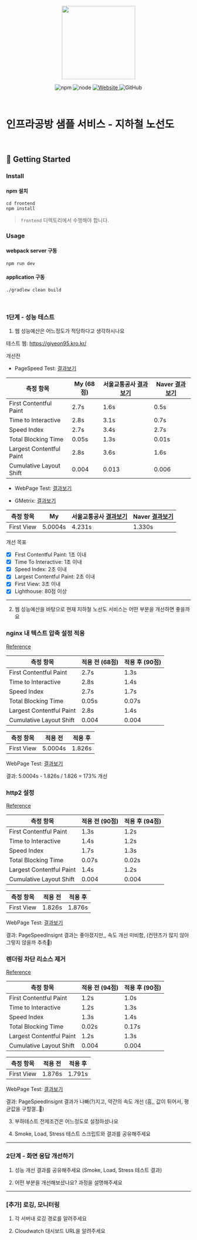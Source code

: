 <p align="center">
    <img width="200px;" src="https://raw.githubusercontent.com/woowacourse/atdd-subway-admin-frontend/master/images/main_logo.png"/>
</p>
<p align="center">
  <img alt="npm" src="https://img.shields.io/badge/npm-%3E%3D%205.5.0-blue">
  <img alt="node" src="https://img.shields.io/badge/node-%3E%3D%209.3.0-blue">
  <a href="https://edu.nextstep.camp/c/R89PYi5H" alt="nextstep atdd">
    <img alt="Website" src="https://img.shields.io/website?url=https%3A%2F%2Fedu.nextstep.camp%2Fc%2FR89PYi5H">
  </a>
  <img alt="GitHub" src="https://img.shields.io/github/license/next-step/atdd-subway-service">
</p>

<br>

# 인프라공방 샘플 서비스 - 지하철 노선도

<br>

## 🚀 Getting Started

### Install
#### npm 설치
```
cd frontend
npm install
```
> `frontend` 디렉토리에서 수행해야 합니다.

### Usage
#### webpack server 구동
```
npm run dev
```
#### application 구동
```
./gradlew clean build
```
<br>


### 1단계 - 성능 테스트
1. 웹 성능예산은 어느정도가 적당하다고 생각하시나요

테스트 웹: https://giyeon95.kro.kr/

개선전
 - PageSpeed Test: [결과보기](https://pagespeed.web.dev/report?url=https%3A%2F%2Fgiyeon95.kro.kr%2F)

| 측정 항목                    | My (68점) | 서울교통공사 [결과보기](https://pagespeed.web.dev/report?url=http%3A%2F%2Fwww.seoulmetro.co.kr%2Fkr%2FcyberStation.do) | Naver [결과보기](https://pagespeed.web.dev/report?url=https%3A%2F%2Fm.map.naver.com%2Fsubway%2FsubwayLine.naver%3Fregion%3D1000) |
|--------------------------|----------|--------------------------------------------------------------------------------------------------------------|------------------------------------------------------------------------------------------------------------------------------|
| First Contentful Paint   | 2.7s     | 1.6s                                                                                                         | 0.5s                                                                                                                         |
| Time to Interactive      | 2.8s     | 3.1s                                                                                                         | 0.7s                                                                                                                         |
| Speed Index              | 2.7s     | 3.4s                                                                                                         | 2.7s                                                                                                                         |
| Total Blocking Time      | 0.05s    | 1.3s                                                                                                         | 0.01s                                                                                                                        |
| Largest Contentful Paint | 2.8s     | 3.6s                                                                                                         | 1.6s                                                                                                                         |
| Cumulative Layout Shift  | 0.004    | 0.013                                                                                                        | 0.006                                                                                                                        |

- WebPage Test: [결과보기](https://www.webpagetest.org/result/220216_BiDcFR_CB2/)

- GMetrix: [결과보기](https://gtmetrix.com/reports/giyeon95.kro.kr/BW6cuoYc/)

| 측정 항목      | My      | 서울교통공사 [결과보기](https://www.webpagetest.org/result/220216_BiDc19_CNQ/) | Naver [결과보기](https://www.webpagetest.org/result/220216_AiDc4A_EEE/) | 
|------------|---------|----------------------------------------------------------------------|---------------------------------------------------------------------|
| First View | 5.0004s | 4.231s                                                               | 1.330s                                                              |   

개선 목표
- [x] First Contentful Paint: 1초 이내
- [x] Time To Interactive: 1초 이내
- [x] Speed Index: 2초 이내
- [x] Largest Contentful Paint: 2초 이내
- [x] First View: 3초 이내
- [x] Lighthouse: 80점 이상

---


2. 웹 성능예산을 바탕으로 현재 지하철 노선도 서비스는 어떤 부분을 개선하면 좋을까요

### nginx 내 텍스트 압축 설정 적용
[Reference](https://chicpro.dev/nginx-gzip-압축-설정/)

| 측정 항목                    | 적용 전 (68점) | 적용 후 (90점) |
|--------------------------|------------|------------|
| First Contentful Paint   | 2.7s       | 1.3s       |
| Time to Interactive      | 2.8s       | 1.4s       |
| Speed Index              | 2.7s       | 1.7s       |
| Total Blocking Time      | 0.05s      | 0.07s      |
| Largest Contentful Paint | 2.8s       | 1.4s       |
| Cumulative Layout Shift  | 0.004      | 0.004      |

| 측정 항목      | 적용 전    | 적용 후   |
|------------|---------|--------|
| First View | 5.0004s | 1.826s |

WebPage Test: [결과보기](https://www.webpagetest.org/result/220217_BiDc28_J64/)

결과: 5.0004s - 1.826s / 1.826 = 173% 개선

### http2 설정
[Reference](https://ma.ttias.be/enable-http2-in-nginx/)

| 측정 항목                    | 적용 전 (90점) | 적용 후 (94점) |
|--------------------------|------------|------------|
| First Contentful Paint   | 1.3s       | 1.2s       |
| Time to Interactive      | 1.4s       | 1.2s       |
| Speed Index              | 1.7s       | 1.3s       |
| Total Blocking Time      | 0.07s      | 0.02s      |
| Largest Contentful Paint | 1.4s       | 1.2s       |
| Cumulative Layout Shift  | 0.004      | 0.004      |

| 측정 항목      | 적용 전   | 적용 후   |
|------------|--------|--------|
| First View | 1.826s | 1.876s |

WebPage Test: [결과보기](https://www.webpagetest.org/result/220217_BiDcFV_JCK/)

결과: PageSpeedInsignt 결과는 좋아졌지만,, 속도 개선 미비함, (컨텐츠가 많지 않아 그렇지 않을까 추측🤔)

### 렌더링 차단 리소스 제거
[Reference](https://developer.mozilla.org/en-US/docs/Web/HTML/Link_types/preload)

| 측정 항목                    | 적용 전 (94점) | 적용 후 (90점) |
|--------------------------|------------|------------|
| First Contentful Paint   | 1.2s       | 1.0s       |
| Time to Interactive      | 1.2s       | 1.3s       |
| Speed Index              | 1.3s       | 1.4s       |
| Total Blocking Time      | 0.02s      | 0.17s      |
| Largest Contentful Paint | 1.2s       | 1.3s       |
| Cumulative Layout Shift  | 0.004      | 0.004      |


| 측정 항목      | 적용 전   | 적용 후 |
|------------|--------|--|
| First View | 1.876s | 1.791s |

WebPage Test: [결과보기](https://www.webpagetest.org/result/220217_BiDc24_JNK/)

결과: PageSpeedInsignt 결과가 나빠(?)지고, 약간의 속도 개선 (흠,, 값이 튀어서, 평균값을 구할껄..🤔)



3. 부하테스트 전제조건은 어느정도로 설정하셨나요

4. Smoke, Load, Stress 테스트 스크립트와 결과를 공유해주세요

---

### 2단계 - 화면 응답 개선하기
1. 성능 개선 결과를 공유해주세요 (Smoke, Load, Stress 테스트 결과)

2. 어떤 부분을 개선해보셨나요? 과정을 설명해주세요

---

### [추가] 로깅, 모니터링
1. 각 서버내 로깅 경로를 알려주세요

2. Cloudwatch 대시보드 URL을 알려주세요
